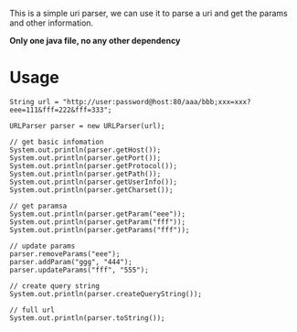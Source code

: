 This is a simple uri parser, we can use it to parse a uri and get the params and other information.

**Only one java file, no any other dependency**

Usage
=====

    String url = "http://user:password@host:80/aaa/bbb;xxx=xxx?eee=111&fff=222&fff=333";

    URLParser parser = new URLParser(url);

    // get basic infomation
    System.out.println(parser.getHost());
    System.out.println(parser.getPort());
    System.out.println(parser.getProtocol());
    System.out.println(parser.getPath());
    System.out.println(parser.getUserInfo());
    System.out.println(parser.getCharset());

    // get paramsa
    System.out.println(parser.getParam("eee"));
    System.out.println(parser.getParam("fff"));
    System.out.println(parser.getParams("fff"));

    // update params
    parser.removeParams("eee");
    parser.addParam("ggg", "444");
    parser.updateParams("fff", "555");

    // create query string
    System.out.println(parser.createQueryString());

    // full url
    System.out.println(parser.toString());